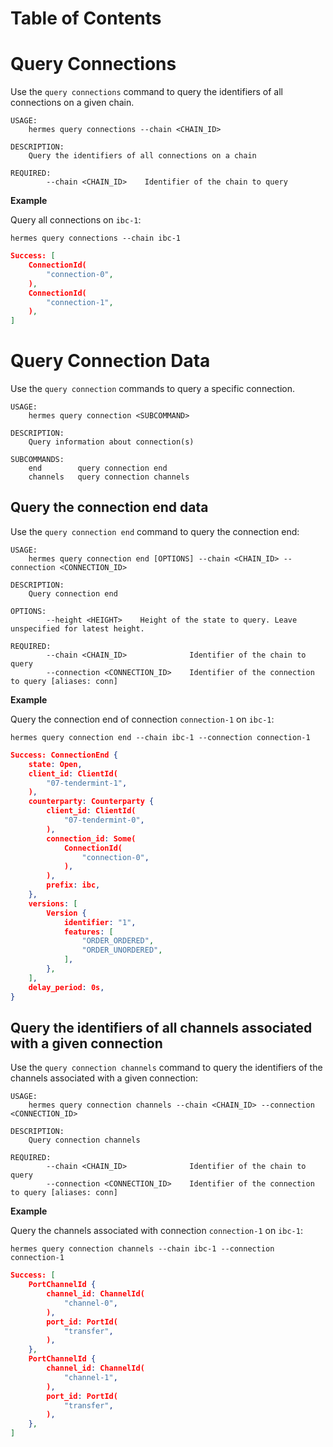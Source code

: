 # Table of Contents

<!-- toc -->

# Query Connections

Use the `query connections` command to query the identifiers of all connections on a given chain.

```shell
USAGE:
    hermes query connections --chain <CHAIN_ID>

DESCRIPTION:
    Query the identifiers of all connections on a chain

REQUIRED:
        --chain <CHAIN_ID>    Identifier of the chain to query
```

__Example__

Query all connections on `ibc-1`:

```shell
hermes query connections --chain ibc-1
```

```json
Success: [
    ConnectionId(
        "connection-0",
    ),
    ConnectionId(
        "connection-1",
    ),
]
```

# Query Connection Data

Use the `query connection` commands to query a specific connection.

```shell
USAGE:
    hermes query connection <SUBCOMMAND>

DESCRIPTION:
    Query information about connection(s)

SUBCOMMANDS:
    end        query connection end
    channels   query connection channels
```

## Query the connection end data

Use the `query connection end` command to query the connection end:

```shell
USAGE:
    hermes query connection end [OPTIONS] --chain <CHAIN_ID> --connection <CONNECTION_ID>

DESCRIPTION:
    Query connection end

OPTIONS:
        --height <HEIGHT>    Height of the state to query. Leave unspecified for latest height.

REQUIRED:
        --chain <CHAIN_ID>              Identifier of the chain to query
        --connection <CONNECTION_ID>    Identifier of the connection to query [aliases: conn]
```

__Example__

Query the connection end of connection `connection-1` on `ibc-1`:

```shell
hermes query connection end --chain ibc-1 --connection connection-1
```

```json
Success: ConnectionEnd {
    state: Open,
    client_id: ClientId(
        "07-tendermint-1",
    ),
    counterparty: Counterparty {
        client_id: ClientId(
            "07-tendermint-0",
        ),
        connection_id: Some(
            ConnectionId(
                "connection-0",
            ),
        ),
        prefix: ibc,
    },
    versions: [
        Version {
            identifier: "1",
            features: [
                "ORDER_ORDERED",
                "ORDER_UNORDERED",
            ],
        },
    ],
    delay_period: 0s,
}
```

## Query the identifiers of all channels associated with a given connection

Use the `query connection channels` command to query the identifiers of the channels associated with a given connection:

```shell
USAGE:
    hermes query connection channels --chain <CHAIN_ID> --connection <CONNECTION_ID>

DESCRIPTION:
    Query connection channels

REQUIRED:
        --chain <CHAIN_ID>              Identifier of the chain to query
        --connection <CONNECTION_ID>    Identifier of the connection to query [aliases: conn]
```

__Example__

Query the channels associated with connection `connection-1` on `ibc-1`:

```shell
hermes query connection channels --chain ibc-1 --connection connection-1
```

```json
Success: [
    PortChannelId {
        channel_id: ChannelId(
            "channel-0",
        ),
        port_id: PortId(
            "transfer",
        ),
    },
    PortChannelId {
        channel_id: ChannelId(
            "channel-1",
        ),
        port_id: PortId(
            "transfer",
        ),
    },
]
```
